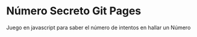 # Número Secreto Git Pages

Juego en javascript para saber el número de intentos en hallar un Número

